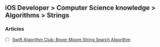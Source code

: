 ## iOS Developer > Computer Science knowledge > Algorithms > Strings

### Articles
- [ ] [Swift Algorithm Club: Boyer Moore String Search Algorithm](https://www.raywenderlich.com/163964/swift-algorithm-club-booyer-moore-string-search-algorithm)


